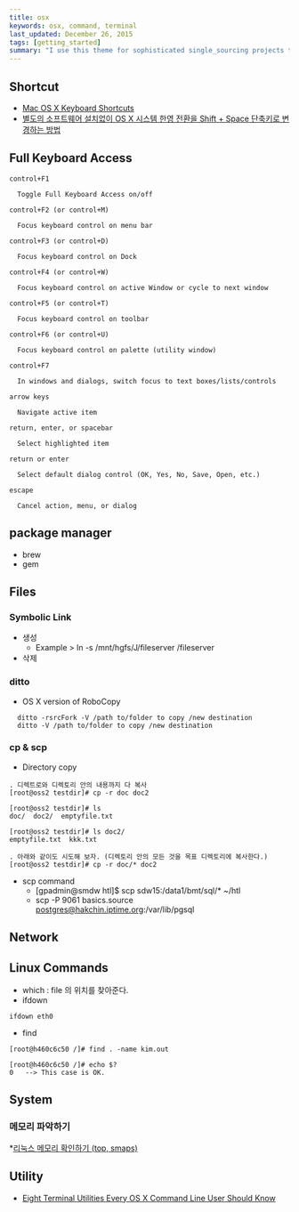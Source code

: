 ```yaml
---
title: osx
keywords: osx, command, terminal
last_updated: December 26, 2015
tags: [getting_started]
summary: "I use this theme for sophisticated single_sourcing projects that I work on as a professional technical writer."
---
```


## Shortcut
* [Mac OS X Keyboard Shortcuts](http://pc.net/resources/shortcuts/mac_os_x)
* [별도의 소프트웨어 설치없이 OS X 시스템 한영 전환을 Shift + Space 단축키로 변경하는 방법](http://macnews.tistory.com/297)


## Full Keyboard Access

```
control+F1

  Toggle Full Keyboard Access on/off

control+F2 (or control+M)

  Focus keyboard control on menu bar

control+F3 (or control+D)

  Focus keyboard control on Dock

control+F4 (or control+W)

  Focus keyboard control on active Window or cycle to next window

control+F5 (or control+T)

  Focus keyboard control on toolbar

control+F6 (or control+U)

  Focus keyboard control on palette (utility window)

control+F7

  In windows and dialogs, switch focus to text boxes/lists/controls

arrow keys

  Navigate active item

return, enter, or spacebar

  Select highlighted item

return or enter

  Select default dialog control (OK, Yes, No, Save, Open, etc.)

escape

  Cancel action, menu, or dialog
```

## package manager

* brew
* gem


## Files

### Symbolic Link

* 생성
  * Example > ln -s /mnt/hgfs/J/fileserver /fileserver
* 삭제

### ditto
* OS X version of RoboCopy

```
  ditto -rsrcFork -V /path to/folder to copy /new destination
  ditto -V /path to/folder to copy /new destination
```


### cp & scp
* Directory copy

```
. 디렉트로와 디렉토리 안의 내용까지 다 복사
[root@oss2 testdir]# cp -r doc doc2

[root@oss2 testdir]# ls
doc/  doc2/  emptyfile.txt

[root@oss2 testdir]# ls doc2/
emptyfile.txt  kkk.txt

. 아래와 같이도 시도해 보자. (디렉토리 안의 모든 것을 목표 디렉토리에 복사한다.)
[root@oss2 testdir]# cp -r doc/* doc2
```

* scp command
  * [gpadmin@smdw htl]$ scp sdw15:/data1/bmt/sql/* ~/htl
  * scp -P 9061 basics.source postgres@hakchin.iptime.org:/var/lib/pgsql


## Network

## Linux Commands
* which : file 의 위치를 찾아준다.
* ifdown

```
ifdown eth0
```

* find


```
[root@h460c6c50 /]# find . -name kim.out
 
[root@h460c6c50 /]# echo $?
0   --> This case is OK.
```

## System


### 메모리 파악하기

*[리눅스 메모리 확인하기 (top, smaps)](http://blog.naver.com/PostView.nhn?blogId=hermet&logNo=203507029&parentCategoryNo=&categoryNo=29&viewDate=&isShowPopularPosts=true&from=search)


## Utility

* [Eight Terminal Utilities Every OS X Command Line User Should Know](http://lifehacker.com/eight-terminal-utilities-every-os-x-command-line-user-s-1593793109)
